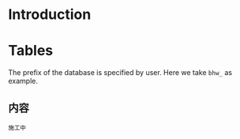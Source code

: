 # Introduction #

# Tables #
The prefix of the database is specified by user. Here we take `bhw_` as example.


## 内容 ##
```
施工中
```